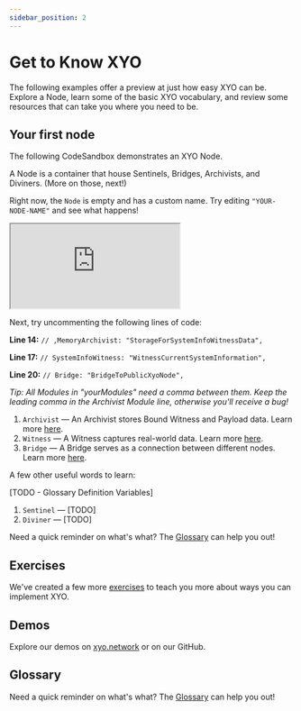 ```yaml
---
sidebar_position: 2
---
```


# Get to Know XYO
The following examples offer a preview at just how easy XYO can be. Explore a Node, learn some of the basic XYO vocabulary, and review some resources that can take you where you need to be.

## Your first node

The following CodeSandbox demonstrates an XYO Node.

A Node is a container that house Sentinels, Bridges, Archivists, and Diviners. (More on those, next!) 

Right now, the `Node` is empty and has a custom name. Try editing `"YOUR-NODE-NAME"` and see what happens!

<iframe src="https://codesandbox.io/embed/exercise-1-xyo-documentation-rivjgc?codemirror=1&fontsize=14&hidenavigation=1&theme=dark&hidedevtools=1"
className="code-sandbox-div"
     title="Exercise 1 XYO Documentation"
     allow="accelerometer; ambient-light-sensor; camera; encrypted-media; geolocation; gyroscope; hid; microphone; midi; payment; usb; vr; xr-spatial-tracking"
     sandbox="allow-forms allow-modals allow-popups allow-presentation allow-same-origin allow-scripts"
   ></iframe>
   
Next, try uncommenting the following lines of code:

**Line 14:** `// ,MemoryArchivist: "StorageForSystemInfoWitnessData",`

**Line 17:** `// SystemInfoWitness: "WitnessCurrentSystemInformation",`

**Line 20:** `// Bridge: "BridgeToPublicXyoNode",`

 _Tip: All Modules in "yourModules" need a comma between them. Keep the leading comma in the Archivist Module line, otherwise you'll receive a bug!_

1. `Archivist` — An Archivist stores Bound Witness and Payload data. Learn more [here](/glossary#archivist).
2. `Witness` — A Witness captures real-world data. Learn more [here](/glossary#witness).
3. `Bridge` — A Bridge serves as a connection between different nodes. Learn more [here](/glossary#bridge).

A few other useful words to learn:

[TODO - Glossary Definition Variables]

1. `Sentinel` — [TODO]
2. `Diviner` — [TODO]

Need a quick reminder on what's what? The [Glossary](/glossary) can help you out!


## Exercises
We've created a few more [exercises](/getting-started/exercises) to teach you more about ways you can implement XYO.

## Demos
Explore our demos on [xyo.network](https://xyo.network/dapp) or on our GitHub.

## Glossary
Need a quick reminder on what's what? The [Glossary](/glossary) can help you out!